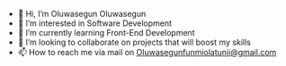 - 👋 Hi, I’m Oluwasegun Oluwasegun
- 👀 I’m interested in Software Development
- 🌱 I’m currently learning Front-End Development
- 💞️ I’m looking to collaborate on projects that will boost my skills
- 📫 How to reach me via mail on Oluwasegunfunmiolatunji@gmail.com

<!---
SegunOlatunji/SegunOlatunji is a ✨ special ✨ repository because its `README.md` (this file) appears on your GitHub profile.
You can click the Preview link to take a look at your changes.
--->
